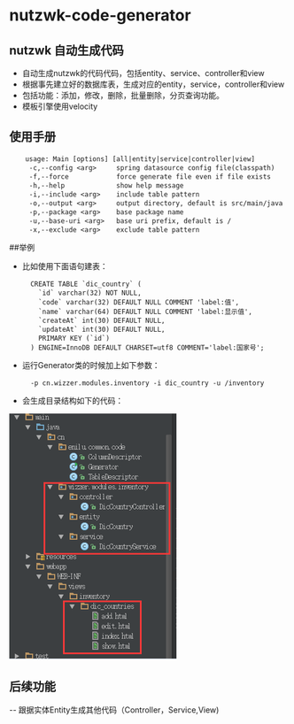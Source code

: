 # nutzwk-code-generator

## nutzwk 自动生成代码
- 自动生成nutzwk的代码代码，包括entity、service、controller和view
- 根据事先建立好的数据库表，生成对应的entity，service，controller和view
- 包括功能：添加，修改，删除，批量删除，分页查询功能。
- 模板引擎使用velocity

## 使用手册

        usage: Main [options] [all|entity|service|controller|view]
         -c,--config <arg>     spring datasource config file(classpath)
         -f,--force            force generate file even if file exists
         -h,--help             show help message
         -i,--include <arg>    include table pattern
         -o,--output <arg>     output directory, default is src/main/java
         -p,--package <arg>    base package name
         -u,--base-uri <arg>   base uri prefix, default is /
         -x,--exclude <arg>    exclude table pattern

##举例

- 比如使用下面语句建表：

        CREATE TABLE `dic_country` (
          `id` varchar(32) NOT NULL,
          `code` varchar(32) DEFAULT NULL COMMENT 'label:值',
          `name` varchar(64) DEFAULT NULL COMMENT 'label:显示值',
          `createAt` int(30) DEFAULT NULL,
          `updateAt` int(30) DEFAULT NULL,
          PRIMARY KEY (`id`)
        ) ENGINE=InnoDB DEFAULT CHARSET=utf8 COMMENT='label:国家号';


- 运行Generator类的时候加上如下参数：         
    
        -p cn.wizzer.modules.inventory -i dic_country -u /inventory
  
- 会生成目录结构如下的代码：
 
 ![生成代码结构图](code-structure.png)
 
 
## 后续功能
 
 -- 跟据实体Entity生成其他代码（Controller，Service,View)